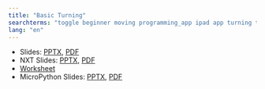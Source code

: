 ```yaml
---
title: "Basic Turning"
searchterms: "toggle beginner moving programming_app ipad app turning tablet pivot spin point android basic_turning micropython"
lang: "en"
---
```

 <ul>
 <li class="ng-binding">Slides:
 <a href="ProgrammingLessons/beginner/Turning.pptx">PPTX</a>,
 <a href="ProgrammingLessons/beginner/Turning.pdf">PDF</a>
 </li>
<li class="ng-binding">NXT Slides:
<a href="ProgrammingLessons/beginner/TurningNXT.pptx">PPTX</a>,
<a href="ProgrammingLessons/beginner/TurningNXT.pdf">PDF</a>
 <li><a href="ProgrammingLessons/beginner/Turning.docx">Worksheet</a>
 </li>
</li>
<li class="ng-binding">MicroPython Slides:
<a href="ProgrammingLessons/beginner/py-Turning.pptx">PPTX</a>,
<a href="ProgrammingLessons/beginner/py-Turning.pdf">PDF</a>
</li>

 </ul>

